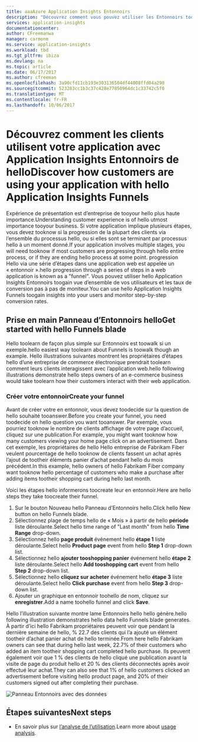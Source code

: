 ```yaml
---
title: aaaAzure Application Insights Entonnoirs
description: "Découvrez comment vous pouvez utiliser les Entonnoirs toodiscover comment les clients interagissent avec votre application."
services: application-insights
documentationcenter: 
author: CFreemanwa
manager: carmonm
ms.service: application-insights
ms.workload: tbd
ms.tgt_pltfrm: ibiza
ms.devlang: na
ms.topic: article
ms.date: 06/17/2017
ms.author: cfreeman
ms.openlocfilehash: 3a90cfd11cb193e303136504df44008ffd04a290
ms.sourcegitcommit: 523283cc1b3c37c428e77850964dc1c33742c5f0
ms.translationtype: MT
ms.contentlocale: fr-FR
ms.lasthandoff: 10/06/2017
---
```

# <a name="discover-how-customers-are-using-your-application-with-hello-application-insights-funnels"></a><span data-ttu-id="4372d-103">Découvrez comment les clients utilisent votre application avec Application Insights Entonnoirs de hello</span><span class="sxs-lookup"><span data-stu-id="4372d-103">Discover how customers are using your application with hello Application Insights Funnels</span></span>

<span data-ttu-id="4372d-104">Expérience de présentation est d’entreprise de tooyour hello plus haute importance.</span><span class="sxs-lookup"><span data-stu-id="4372d-104">Understanding customer experience is of hello utmost importance tooyour business.</span></span> <span data-ttu-id="4372d-105">Si votre application implique plusieurs étapes, vous devez tooknow si la progression de la plupart des clients via l’ensemble du processus hello, ou si elles sont se terminant par processus hello à un moment donné.</span><span class="sxs-lookup"><span data-stu-id="4372d-105">If your application involves multiple stages, you will need tooknow if most customers are progressing through hello entire process, or if they are ending hello process at some point.</span></span> <span data-ttu-id="4372d-106">progression Hello via une série d’étapes dans une application web est appelée un « entonnoir ».</span><span class="sxs-lookup"><span data-stu-id="4372d-106">hello progression through a series of steps in a web application is known as a "funnel".</span></span> <span data-ttu-id="4372d-107">Vous pouvez utiliser hello Application Insights Entonnoirs toogain vue d’ensemble de vos utilisateurs et les taux de conversion pas à pas de moniteur.</span><span class="sxs-lookup"><span data-stu-id="4372d-107">You can use hello Application Insights Funnels toogain insights into your users and monitor step-by-step conversion rates.</span></span> 

## <a name="get-started-with-hello-funnels-blade"></a><span data-ttu-id="4372d-108">Prise en main Panneau d’Entonnoirs hello</span><span class="sxs-lookup"><span data-stu-id="4372d-108">Get started with hello Funnels blade</span></span>
<span data-ttu-id="4372d-109">Hello toolearn de façon plus simple sur Entonnoirs est toowalk si un exemple.</span><span class="sxs-lookup"><span data-stu-id="4372d-109">hello easiest way toolearn about Funnels is toowalk though an example.</span></span> <span data-ttu-id="4372d-110">Hello illustrations suivantes montrent les propriétaires d’étapes hello d’une entreprise de commerce électronique prendrait toolearn comment leurs clients interagissent avec l’application web.</span><span class="sxs-lookup"><span data-stu-id="4372d-110">hello following illustrations demonstrate hello steps owners of an e-commerce business would take toolearn how their customers interact with their web application.</span></span>  

### <a name="create-your-funnel"></a><span data-ttu-id="4372d-111">Créer votre entonnoir</span><span class="sxs-lookup"><span data-stu-id="4372d-111">Create your funnel</span></span>
<span data-ttu-id="4372d-112">Avant de créer votre en entonnoir, vous devez toodecide sur la question de hello souhaité tooanswer.</span><span class="sxs-lookup"><span data-stu-id="4372d-112">Before you create your funnel, you need toodecide on hello question you want tooanswer.</span></span> <span data-ttu-id="4372d-113">Par exemple, vous pourriez tooknow le nombre de clients affichage de votre page d’accueil, cliquez sur une publication.</span><span class="sxs-lookup"><span data-stu-id="4372d-113">For example, you might want tooknow how many customers viewing your home page click on an advertisement.</span></span> <span data-ttu-id="4372d-114">Dans cet exemple, les propriétaires de hello Hello entreprise de Fabrikam Fiber veulent pourcentage de hello tooknow de clients fassent un achat après l’ajout de tootheir éléments panier d’achat pendant hello du mois précédent.</span><span class="sxs-lookup"><span data-stu-id="4372d-114">In this example, hello owners of hello Fabrikam Fiber company want tooknow hello percentage of customers who make a purchase after adding items tootheir shopping cart during hello last month.</span></span>

<span data-ttu-id="4372d-115">Voici les étapes hello informerons toocreate leur en entonnoir.</span><span class="sxs-lookup"><span data-stu-id="4372d-115">Here are hello steps they take toocreate their funnel.</span></span>

1. <span data-ttu-id="4372d-116">Sur le bouton Nouveau hello Panneau d’Entonnoirs hello.</span><span class="sxs-lookup"><span data-stu-id="4372d-116">Click hello New button on hello Funnels blade.</span></span>
1. <span data-ttu-id="4372d-117">Sélectionnez plage de temps hello de « Mois » à partir de hello **période** liste déroulante.</span><span class="sxs-lookup"><span data-stu-id="4372d-117">Select hello time range of "Last month" from hello **Time Range** drop-down.</span></span> 
1. <span data-ttu-id="4372d-118">Sélectionnez hello **page produit** événement hello **étape 1** liste déroulante.</span><span class="sxs-lookup"><span data-stu-id="4372d-118">Select hello **Product page** event from hello **Step 1** drop-down list.</span></span> 
1. <span data-ttu-id="4372d-119">Sélectionnez hello **ajouter tooshopping panier** événement hello **étape 2** liste déroulante.</span><span class="sxs-lookup"><span data-stu-id="4372d-119">Select hello **Add tooshopping cart** event from hello **Step 2** drop-down list.</span></span>
1. <span data-ttu-id="4372d-120">Sélectionnez hello **cliquez sur acheter** événement hello **étape 3** liste déroulante.</span><span class="sxs-lookup"><span data-stu-id="4372d-120">Select hello **Click purchase** event from hello **Step 3** drop-down list.</span></span>
1. <span data-ttu-id="4372d-121">Ajouter un graphique en entonnoir toohello de nom, cliquez sur **enregistrer**.</span><span class="sxs-lookup"><span data-stu-id="4372d-121">Add a name toohello funnel and click **Save**.</span></span>

<span data-ttu-id="4372d-122">Hello l’illustration suivante montre lame Entonnoirs hello hello génère.</span><span class="sxs-lookup"><span data-stu-id="4372d-122">hello following illustration demonstrates hello data hello Funnels blade generates.</span></span> <span data-ttu-id="4372d-123">À partir d’ici hello Fabrikam propriétaires peuvent voir que pendant la dernière semaine de hello, % 22.7 des clients qui l’a ajouté un élément tootheir d’achat panier achat de hello terminée.</span><span class="sxs-lookup"><span data-stu-id="4372d-123">From here hello Fabrikam owners can see that during hello last week, 22.7% of their customers who added an item tootheir shopping cart completed hello purchase.</span></span> <span data-ttu-id="4372d-124">Ils peuvent également voir que 1 % des clients de hello cliqué une publication avant la visite de page du produit hello et 20 % des clients déconnectés après avoir effectué leur achat.</span><span class="sxs-lookup"><span data-stu-id="4372d-124">They can also see that 1% of hello customers clicked an advertisement before visiting hello product page, and 20% of their customers signed out after completing their purchase.</span></span>


![Panneau Entonnoirs avec des données](./media/app-insights-understand-usage-patterns/funnel1.png)

## <a name="next-steps"></a><span data-ttu-id="4372d-126">Étapes suivantes</span><span class="sxs-lookup"><span data-stu-id="4372d-126">Next steps</span></span>
- <span data-ttu-id="4372d-127">En savoir plus sur [l’analyse de l’utilisation](app-insights-usage-overview.md).</span><span class="sxs-lookup"><span data-stu-id="4372d-127">Learn more about [usage analysis](app-insights-usage-overview.md).</span></span> 
